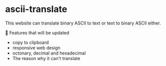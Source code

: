 # ascii-translate
This website can translate binary ASCII to text or text to binary ASCII either.


🔧 Features that will be updated
- copy to clipboard
- responsive web design
- octonary, decimal and hexadecimal
- The reason why it can't translate
